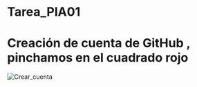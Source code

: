 # Tarea_PIA01

 # Creación de cuenta de GitHub , pinchamos en el cuadrado rojo
 ![Crear_cuenta](/img/TareaPIA01_Imagen_creacion_cuenta.png)

